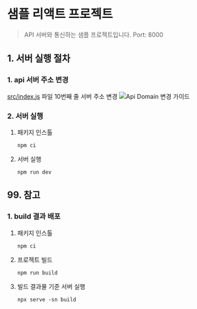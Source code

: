 # 샘플 리액트 프로젝트
> API 서버와 통신하는 샘플 프로젝트입니다.
> Port: 8000

## 1. 서버 실행 절차
### 1. api 서버 주소 변경
[src/index.js](src/index.js) 파일 10번째 줄 서버 주소 변경
![Api Domain 변경 가이드](https://github.com/idean3885/sample-react-node20/assets/43669379/beeebf18-0ff7-4fdd-a267-58cf12a89dc6)

### 2. 서버 실행
1. 패키지 인스톨
   ```
   npm ci
   ```
2. 서버 실행
   ```
   npm run dev
   ```

## 99. 참고
### 1. build 결과 배포
1. 패키지 인스톨
   ```
   npm ci
   ```
2. 프로젝트 빌드
   ```
   npm run build
   ```
3. 빌드 결과물 기준 서버 실행
   ```
   npx serve -sn build
   ```


